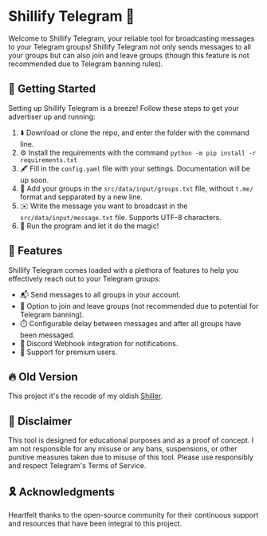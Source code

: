 # Shillify Telegram 💬

Welcome to Shillify Telegram, your reliable tool for broadcasting messages to your Telegram groups! Shillify Telegram not only sends messages to all your groups but can also join and leave groups (though this feature is not recommended due to Telegram banning rules).

## 🚀 Getting Started

Setting up Shillify Telegram is a breeze! Follow these steps to get your advertiser up and running:

1. ⬇️ Download or clone the repo, and enter the folder with the command line.
2. ⚙️ Install the requirements with the command `python -m pip install -r requirements.txt`
3. 🖋️ Fill in the `config.yaml` file with your settings. Documentation will be up soon.
4. 🔖 Add your groups in the `src/data/input/groups.txt` file, without `t.me/` format and sepparated by a new line.
5. ✉️ Write the message you want to broadcast in the `src/data/input/message.txt` file. Supports UTF-8 characters.
6. 🏁 Run the program and let it do the magic!

## 🚀 Features

Shillify Telegram comes loaded with a plethora of features to help you effectively reach out to your Telegram groups:

- 📬 Send messages to all groups in your account.
- 🔄 Option to join and leave groups (not recommended due to potential for Telegram banning).
- ⏱️ Configurable delay between messages and after all groups have been messaged.
- 🔄 Discord Webhook integration for notifications.
- 💎 Support for premium users.

## 🔥 Old Version

This project it's the recode of my oldish [Shiller](https://github.com/kWAYTV/shillify-telegram).

## 📝 Disclaimer

This tool is designed for educational purposes and as a proof of concept. I am not responsible for any misuse or any bans, suspensions, or other punitive measures taken due to misuse of this tool. Please use responsibly and respect Telegram's Terms of Service.

## 🎗️ Acknowledgments

Heartfelt thanks to the open-source community for their continuous support and resources that have been integral to this project.
